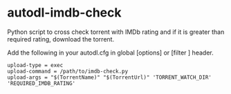 # autodl-imdb-check
Python script to cross check torrent with IMDb rating and if it is greater than required rating, download the torrent.

Add the following in your autodl.cfg in global [options] or [filter <name>] header.

```
upload-type = exec
upload-command = /path/to/imdb-check.py
upload-args = "$(TorrentName)" "$(TorrentUrl)" 'TORRENT_WATCH_DIR' 'REQUIRED_IMDB_RATING'
```
